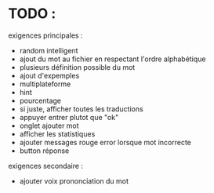 # TODO :

exigences principales : 
 - random intelligent
 - ajout du mot au fichier en respectant l'ordre alphabétique
 - plusieurs définition possible du mot
 - ajout d'expemples
 - multiplateforme
 - hint
 - pourcentage
 - si juste, afficher toutes les traductions
 - appuyer entrer plutot que "ok"
 - onglet ajouter mot
 - afficher les statistiques
 - ajouter messages rouge error lorsque mot incorrecte
 - button réponse

exigences secondaire : 
 - ajouter voix prononciation du mot
